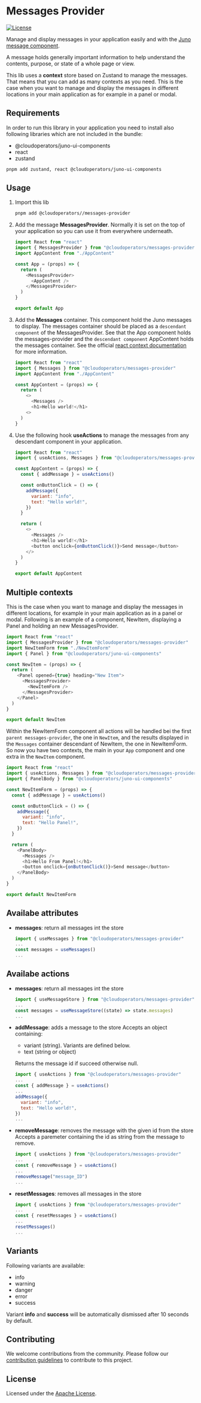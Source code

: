 # Messages Provider

[![License](https://img.shields.io/badge/License-Apache%202.0-blue.svg)](LICENSE)

Manage and display messages in your application easily and with the [Juno message component](https://github.com/cloudoperators/juno/blob/main/libs/juno-ui-components/README.md).

A message holds generally important information to help understand the contents, purpose, or state of a whole page or view.

This lib uses a **context** store based on Zustand to manage the messages. That means that you can add as many contexts as you need. This is the case when you want to manage and display the messages in different locations in your main application as for example in a panel or modal.

## Requirements

In order to run this library in your application you need to install also following libraries which are not included in the bundle:

- @cloudoperators/juno-ui-components
- react
- zustand

```bash
pnpm add zustand, react @cloudoperators/juno-ui-components
```

## Usage

1. Import this lib

   ```bash
   pnpm add @cloudoperators//messages-provider
   ```

2. Add the message **MessagesProvider**. Normally it is set on the top of your application so you can use it from everywhere underneath.

   ```javascript
   import React from "react"
   import { MessagesProvider } from "@cloudoperators/messages-provider"
   import AppContent from "./AppContent"

   const App = (props) => {
     return (
       <MessagesProvider>
         <AppContent />
       </MessagesProvider>
     )
   }

   export default App
   ```

3. Add the **Messages** container. This component hold the Juno messages to display. The messages container should be placed as a `descendant component` of the MessagesProvider. See that the App component holds the messages-provider and the `descendant component` AppContent holds the messages container. See the official [react context documentation](descendants) for more information.

   ```javascript
   import React from "react"
   import { Messages } from "@cloudoperators/messages-provider"
   import AppContent from "./AppContent"

   const AppContent = (props) => {
     return (
       <>
         <Messages />
         <h1>Hello world!</h1>
       <>
     )
   }
   ```

4. Use the following hook **useActions** to manage the messages from any descendant component in your application.

   ```javascript
   import React from "react"
   import { useActions, Messages } from "@cloudoperators/messages-provider"

   const AppContent = (props) => {
     const { addMessage } = useActions()

     const onButtonClick = () => {
       addMessage({
         variant: "info",
         text: "Hello world!",
       })
     }

     return (
       <>
         <Messages />
         <h1>Hello world!</h1>
         <button onclick={onButtonClick()}>Send message</button>
       </>
     )
   }

   export default AppContent
   ```

## Multiple contexts

This is the case when you want to manage and display the messages in different locations, for example in your main application as in a panel or modal. Following is an example of a component, NewItem, displaying a Panel and holding an new MessagesProvider.

```javascript
import React from "react"
import { MessagesProvider } from "@cloudoperators/messages-provider"
import NewItemForm from "./NewItemForm"
import { Panel } from "@cloudoperators/juno-ui-components"

const NewItem = (props) => {
  return (
    <Panel opened={true} heading="New Item">
      <MessagesProvider>
        <NewItemForm />
      </MessagesProvider>
    </Panel>
  )
}

export default NewItem
```

Within the NewItemForm component all actions will be handled bei the first `parent messages-provider`, the one in `NewItem`, and the results displayed in the `Messages` container descendant of NewItem, the one in NewItemForm. So now you have two contexts, the main in your `App` component and one extra in the `NewItem` component.

```javascript
import React from "react"
import { useActions, Messages } from "@cloudoperators/messages-provider"
import { PanelBody } from "@cloudoperators/juno-ui-components"

const NewItemForm = (props) => {
  const { addMessage } = useActions()

  const onButtonClick = () => {
    addMessage({
      variant: "info",
      text: "Hello Panel!",
    })
  }

  return (
    <PanelBody>
      <Messages />
      <h1>Hello From Panel!</h1>
      <button onclick={onButtonClick()}>Send message</button>
    </PanelBody>
  )
}

export default NewItemForm
```

## Availabe attributes

- **messages**: return all messages int the store

  ```javascript
  import { useMessages } from "@cloudoperators/messages-provider"
  ...
  const messages = useMessages()
  ...
  ```

## Availabe actions

- **messages**: return all messages int the store

  ```javascript
  import { useMessageStore } from "@cloudoperators/messages-provider"
  ...
  const messages = useMessageStore((state) => state.messages)
  ...
  ```

- **addMessage**: adds a message to the store
  Accepts an object containing:

  - variant (string). Variants are defined below.
  - text (string or object)

  Returns the message id if succeed otherwise null.

  ```javascript
  import { useActions } from "@cloudoperators/messages-provider"
  ...
  const { addMessage } = useActions()
  ...
  addMessage({
    variant: "info",
    text: "Hello world!",
  })
  ...
  ```

- **removeMessage**: removes the message with the given id from the store
  Accepts a paremeter containing the id as string from the message to remove.

  ```javascript
  import { useActions } from "@cloudoperators/messages-provider"
  ...
  const { removeMessage } = useActions()
  ...
  removeMessage("message_ID")
  ...
  ```

- **resetMessages**: removes all messages in the store

  ```javascript
  import { useActions } from "@cloudoperators/messages-provider"
  ...
  const { resetMessages } = useActions()
  ...
  resetMessages()
  ...
  ```

## Variants

Following variants are available:

- info
- warning
- danger
- error
- success

Variant **info** and **success** will be automatically dismissed after 10 seconds by default.

## Contributing

We welcome contributions from the community. Please follow our [contribution guidelines](https://github.com/cloudoperators/juno/blob/main/CONTRIBUTING.md) to contribute to this project.

## License

Licensed under the [Apache License](LICENSE).
